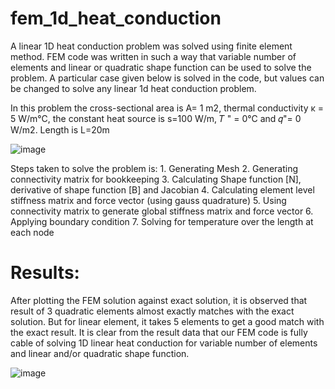 # fem_1d_heat_conduction
A linear 1D heat conduction problem was solved using finite element method. FEM code was written in such a way that variable number of elements and linear or quadratic shape function can be used to solve the problem. A particular case given below is solved in the code, but values can be changed to solve any linear 1d heat conduction problem.

In this problem the cross-sectional area is A= 1 m2, thermal conductivity κ = 5 W/m°C, the constant heat source is s=100 W/m, 𝑇 " = 0°C and 𝑞"= 0 W/m2. Length is L=20m

![image](https://github.com/user-attachments/assets/a3a638db-5e72-402a-9e13-d5bfd3572c16)

Steps taken to solve the problem is:
      1. Generating Mesh
      2. Generating connectivity matrix for bookkeeping
      3. Calculating Shape function [N], derivative of shape function [B] and Jacobian
      4. Calculating element level stiffness matrix and force vector (using gauss quadrature)
      5. Using connectivity matrix to generate global stiffness matrix and force vector
      6. Applying boundary condition
      7. Solving for temperature over the length at each node

# Results:
After plotting the FEM solution against exact solution, it is observed that result of 3 quadratic elements
almost exactly matches with the exact solution. But for linear element, it takes 5 elements to get a good match
with the exact result. It is clear from the result data that our FEM code is fully cable of solving 1D linear heat
conduction for variable number of elements and linear and/or quadratic shape function.

![image](https://github.com/user-attachments/assets/7068af78-e229-4283-b38b-c2f5fa091e3f)
